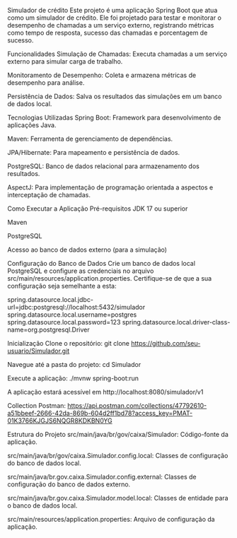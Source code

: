 Simulador de crédito
Este projeto é uma aplicação Spring Boot que atua como um simulador de crédito. Ele foi projetado para testar e monitorar o desempenho de chamadas a um serviço externo, registrando métricas como tempo de resposta, sucesso das chamadas e porcentagem de sucesso.

Funcionalidades
Simulação de Chamadas: Executa chamadas a um serviço externo para simular carga de trabalho.

Monitoramento de Desempenho: Coleta e armazena métricas de desempenho para análise.

Persistência de Dados: Salva os resultados das simulações em um banco de dados local.

Tecnologias Utilizadas
Spring Boot: Framework para desenvolvimento de aplicações Java.

Maven: Ferramenta de gerenciamento de dependências.

JPA/Hibernate: Para mapeamento e persistência de dados.

PostgreSQL: Banco de dados relacional para armazenamento dos resultados.

AspectJ: Para implementação de programação orientada a aspectos e interceptação de chamadas.

Como Executar a Aplicação
Pré-requisitos
JDK 17 ou superior

Maven

PostgreSQL

Acesso ao banco de dados externo (para a simulação)

Configuração do Banco de Dados
Crie um banco de dados local PostgreSQL e configure as credenciais no arquivo src/main/resources/application.properties. Certifique-se de que a sua configuração seja semelhante a esta:

spring.datasource.local.jdbc-url=jdbc:postgresql://localhost:5432/simulador
spring.datasource.local.username=postgres
spring.datasource.local.password=123
spring.datasource.local.driver-class-name=org.postgresql.Driver

Inicialização
Clone o repositório:
git clone https://github.com/seu-usuario/Simulador.git

Navegue até a pasta do projeto:
cd Simulador

Execute a aplicação:
./mvnw spring-boot:run

A aplicação estará acessível em http://localhost:8080/simulador/v1

Collection Postman:
https://api.postman.com/collections/47792610-a51bbeef-2666-42da-869b-604d2ff1bd78?access_key=PMAT-01K3766KJGJS6NQGR8KDKBN0YG

Estrutura do Projeto
src/main/java/br/gov/caixa/Simulador: Código-fonte da aplicação.

src/main/java/br/gov/caixa.Simulador.config.local: Classes de configuração do banco de dados local.

src/main/java/br.gov.caixa.Simulador.config.external: Classes de configuração do banco de dados externo.

src/main/java/br.gov.caixa.Simulador.model.local: Classes de entidade para o banco de dados local.

src/main/resources/application.properties: Arquivo de configuração da aplicação.
